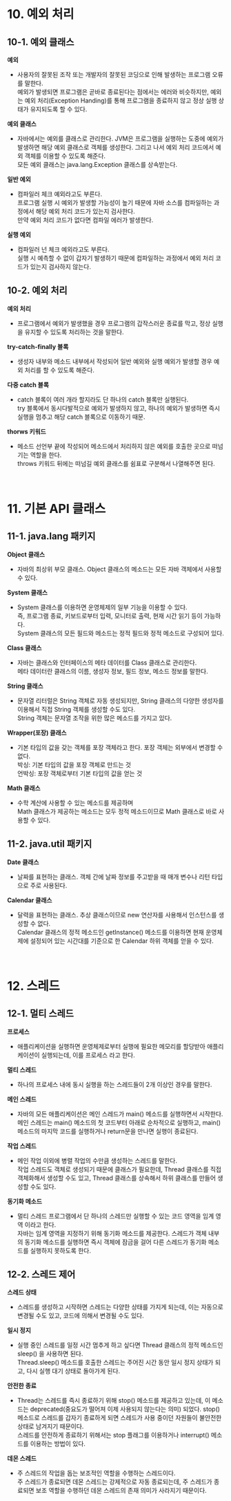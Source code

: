 # 10. 예외 처리

## 10-1. 예외 클래스

**예외**

- 사용자의 잘못된 조작 또는 개발자의 잘못된 코딩으로 인해 발생하는 프로그램 오류를 말한다.  
  예외가 발생되면 프로그램은 곧바로 종료된다는 점에서는 에러와 비슷하지만, 예외는 예외 처리(Exception Handing)를 통해 프로그램을 종료하지 않고 정상 실행 상태가 유지되도록 할 수 있다.

**예외 클래스**

- 자바에서는 예외를 클래스로 관리한다. JVM은 프로그램을 실행하는 도중에 예외가 발생하면 해당 예외 클래스로 객체를 생성한다. 그리고 나서 예외 처리 코드에서 예외 객체를 이용할 수 있도록 해준다.  
  모든 예외 클래스는 java.lang.Exception 클래스를 상속받는다.

**일반 예외**

- 컴파일러 체크 예외라고도 부른다.  
  프로그램 실행 시 예외가 발생할 가능성이 높기 때문에 자바 소스를 컴파일하는 과정에서 해당 예외 처리 코드가 있는지 검사한다.  
  만약 예외 처리 코드가 없다면 컴파일 에러가 발생한다.

**실행 예외**

- 컴파일러 넌 체크 예외라고도 부른다.  
  실행 시 예측할 수 없이 갑자기 발생하기 때문에 컴파일하는 과정에서 예외 처리 코드가 있는지 검사하지 않는다.

## 10-2. 예외 처리

**예외 처리**

- 프로그램에서 예외가 발생했을 경우 프로그램의 갑작스러운 종료를 막고, 정상 실행을 유지할 수 있도록 처리하는 것을 말한다.

**try-catch-finally 블록**

- 생성자 내부와 메소드 내부에서 작성되어 일반 예외와 실행 예외가 발생할 경우 예외 처리를 할 수 있도록 해준다.

**다중 catch 블록**

- catch 블록이 여러 개라 할지라도 단 하나의 catch 블록만 실행된다.  
  try 블록에서 동시다발적으로 예외가 발생하지 않고, 하나의 예외가 발생하면 즉시 실행을 멈추고 해당 catch 블록으로 이동하기 때문.

**thorws 키워드**

- 메소드 선언부 끝에 작성되어 메소드에서 처리하지 않은 예외를 호출한 곳으로 떠넘기는 역할을 한다.  
  throws 키워드 뒤에는 떠넘길 예외 클래스를 쉼표로 구분해서 나열해주면 된다.
  <br><br><br>

# 11. 기본 API 클래스

## 11-1. java.lang 패키지

**Object 클래스**

- 자바의 최상위 부모 클래스. Object 클래스의 메소드는 모든 자바 객체에서 사용할 수 있다.

**System 클래스**

- System 클래스를 이용하면 운영체제의 일부 기능을 이용할 수 있다.  
  즉, 프로그램 종료, 키보드로부터 입력, 모니터로 출력, 현재 시간 읽기 등이 가능하다.  
  System 클래스의 모든 필드와 메소드는 정적 필드와 정적 메소드로 구성되어 있다.

**Class 클래스**

- 자바는 클래스와 인터페이스의 메타 데이터를 Class 클래스로 관리한다.  
  메타 데이터란 클래스의 이름, 생성자 정보, 필드 정보, 메소드 정보를 말한다.

**String 클래스**

- 문자열 리터럴은 String 객체로 자동 생성되지만, String 클래스의 다양한 생성자를 이용해서 직접 String 객체를 생성할 수도 있다.  
  String 객체는 문자열 조작을 위한 많은 메소드를 가지고 있다.

**Wrapper(포장) 클래스**

- 기본 타입의 값을 갖는 객체를 포장 객체라고 한다. 포장 객체는 외부에서 변경할 수 없다.  
  박싱: 기본 타입의 값을 포장 객체로 만드는 것  
  언박싱: 포장 객체로부터 기본 타입의 값을 얻는 것

**Math 클래스**

- 수학 계산에 사용할 수 있는 메소드를 제공하며  
  Math 클래스가 제공하는 메소드는 모두 정적 메소드이므로 Math 클래스로 바로 사용할 수 있다.

## 11-2. java.util 패키지

**Date 클래스**

- 날짜를 표현하는 클래스. 객체 간에 날짜 정보를 주고받을 때 매개 변수나 리턴 타입으로 주로 사용된다.

**Calendar 클래스**

- 달력을 표현하는 클래스. 추상 클래스이므로 new 연산자를 사용해서 인스턴스를 생성할 수 없다.  
  Calendar 클래스의 정적 메소드인 getInstance() 메소드를 이용하면 현재 운영체제에 설정되어 있는 시간대를 기준으로 한 Calendar 하위 객체를 얻을 수 있다.
  <br><br><br>

# 12. 스레드

## 12-1. 멀티 스레드

**프로세스**

- 애플리케이션을 실행하면 운영체제로부터 실행에 필요한 메모리를 할당받아 애플리케이션이 실행되는데, 이를 프로세스 라고 한다.

**멀티 스레드**

- 하나의 프로세스 내에 동시 실행을 하는 스레드들이 2개 이상인 경우를 말한다.

**메인 스레드**

- 자바의 모든 애플리케이션은 메인 스레드가 main() 메소드를 실행하면서 시작한다.  
  메인 스레드는 main() 메소드의 첫 코드부터 아래로 순차적으로 실행하고, main() 메소드의 마지막 코드를 실행하거나 return문을 만나면 실행이 종료된다.

**작업 스레드**

- 메인 작업 이외에 병렬 작업의 수만큼 생성하는 스레드를 말한다.  
  작업 스레드도 객체로 생성되기 때문에 클래스가 필요한데, Thread 클래스를 직접 객체화해서 생성할 수도 있고, Thread 클래스를 상속해서 하위 클래스를 만들어 생성할 수도 있다.

**동기화 메소드**

- 멀티 스레드 프로그램에서 단 하나의 스레드만 실행할 수 있는 코드 영역을 임계 영역 이라고 한다.  
  자바는 임계 영역을 지정하기 위해 동기화 메소드를 제공한다. 스레드가 객체 내부의 동기화 메소드를 실행하면 즉시 객체에 잠금을 걸어 다른 스레드가 동기화 메소드를 실행하지 못하도록 한다.

## 12-2. 스레드 제어

**스레드 상태**

- 스레드를 생성하고 시작하면 스레드는 다양한 상태를 가지게 되는데, 이는 자동으로 변경될 수도 있고, 코드에 의해서 변경될 수도 있다.

**일시 정지**

- 실행 중인 스레드를 일정 시간 멈추게 하고 싶다면 Thread 클래스의 정적 메소드인 sleep() 을 사용하면 된다.  
  Thread.sleep() 메소드를 호출한 스레드는 주어진 시간 동안 일시 정지 상태가 되고, 다시 실행 대기 상태로 돌아가게 된다.

**안전한 종료**

- Thread는 스레드를 즉시 종료하기 위해 stop() 메소드를 제공하고 있는데, 이 메소드는 deprecated(중요도가 떨어져 이제 사용되지 않는다는 의미) 되었다. stop() 메소드로 스레드를 갑자기 종료하게 되면 스레드가 사용 중이던 자원들이 불안전한 상태로 남겨지기 때문이다.  
  스레드를 안전하게 종료하기 위해서는 stop 플래그를 이용하거나 interrupt() 메소드를 이용하는 방법이 있다.

**데몬 스레드**

- 주 스레드의 작업을 돕는 보조적인 역할을 수행하는 스레드이다.  
  주 스레드가 종료되면 데몬 스레드는 강제적으로 자동 종료되는데, 주 스레드가 종료되면 보조 역할을 수행하던 데몬 스레드의 존재 의미가 사라지기 때문이다.
